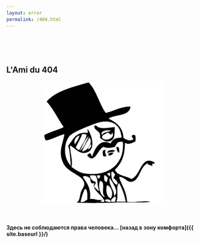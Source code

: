 ```yaml
---
layout: error
permalink: /404.html
---
```


<br>
<br>
<br>

## L'Ami du 404

<p align="center">
<img alt="Gentleman" src="/assets/img/404_gentleman.png"/>
</p>

<br>

#### Здесь не соблюдаются права человека... [назад в зону комфорта]({{ site.baseurl }}/)
